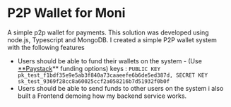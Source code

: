 # P2P Wallet for Moni
 A simple p2p wallet for payments. This solution was developed using node.js, Typescript and MongoDB.
 I created a simple P2P wallet system with the following features

- Users should be able to fund their wallets on the system - (Use [**Paystack](https://paystack.com/docs/api/)** funding options) keys : `PUBLIC KEY pk_test_f1bdf35e9e5ab3f840a73caaeefe6b6de5ed387d, SECRET KEY sk_test_9369f28cc8a60025ccf2a058216b7d51932f0b0f`
- Users should be able to send funds to other users on the system
i also built a Frontend demoing how my backend service works. 
